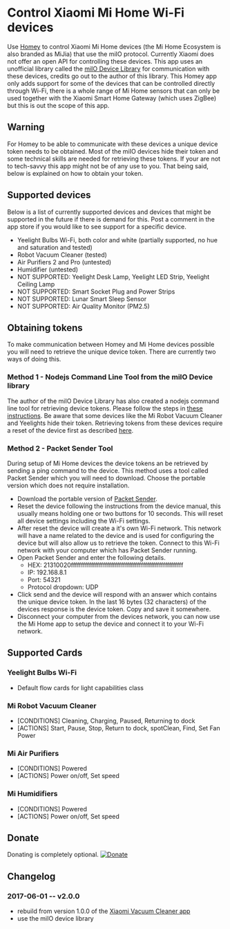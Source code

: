 # Control Xiaomi Mi Home Wi-Fi devices
Use [Homey](https://www.athom.com/) to control Xiaomi Mi Home devices (the Mi Home Ecosystem is also branded as MiJia) that use the miIO protocol. Currently Xiaomi does not offer an open API for controlling these devices. This app uses an unofficial library called the [miIO Device Library](https://github.com/aholstenson/miio) for communication with these devices, credits go out to the author of this library. This Homey app only adds support for some of the devices that can be controlled directly through Wi-Fi, there is a whole range of Mi Home sensors that can only be used together with the Xiaomi Smart Home Gateway (which uses ZigBee) but this is out the scope of this app.

## Warning
For Homey to be able to communicate with these devices a unique device token needs to be obtained. Most of the miIO devices hide their token and some technical skills are needed for retrieving these tokens. If your are not to tech-savvy this app might not be of any use to you. That being said, below is explained on how to obtain your token.

## Supported devices
Below is a list of currently supported devices and devices that might be supported in the future if there is demand for this. Post a comment in the app store if you would like to see support for a specific device.
* Yeelight Bulbs Wi-Fi, both color and white (partially supported, no hue and saturation and tested)
* Robot Vacuum Cleaner (tested)
* Air Purifiers 2 and Pro (untested)
* Humidifier (untested)
* NOT SUPPORTED: Yeelight Desk Lamp, Yeelight LED Strip, Yeelight Ceiling Lamp
* NOT SUPPORTED: Smart Socket Plug and Power Strips
* NOT SUPPORTED: Lunar Smart Sleep Sensor
* NOT SUPPORTED: Air Quality Monitor (PM2.5)

## Obtaining tokens
To make communication between Homey and Mi Home devices possible you will need to retrieve the unique device token. There are currently two ways of doing this.

### Method 1 - Nodejs Command Line Tool from the miIO Device library
The author of the miIO Device Library has also created a nodejs command line tool for retrieving device tokens. Please follow the steps in [these instructions](https://github.com/aholstenson/miio/blob/master/docs/management.md). Be aware that some devices like the Mi Robot Vacuum Cleaner and Yeelights hide their token. Retrieving tokens from these devices require a reset of the device first as described [here](https://github.com/aholstenson/miio/blob/master/docs/management.md#getting-the-token-of-a-device).

### Method 2 - Packet Sender Tool
During setup of Mi Home devices the device tokens an be retrieved by sending a ping command to the device. This method uses a tool called Packet Sender which you will need to download. Choose the portable version which does not require installation.
* Download the portable version of [Packet Sender](https://packetsender.com/download).
* Reset the device following the instructions from the device manual, this usually means holding one or two buttons for 10 seconds. This will reset all device settings including the Wi-Fi settings.
* After reset the device will create a it's own Wi-Fi network. This network will have a name related to the device and is used for configuring the device but will also allow us to retrieve the token. Connect to this Wi-Fi network with your computer which has Packet Sender running.
* Open Packet Sender and enter the following details.
    * HEX: 21310020ffffffffffffffffffffffffffffffffffffffffffffffffffffffff
    * IP: 192.168.8.1
    * Port: 54321
    * Protocol dropdown: UDP
* Click send and the device will respond with an answer which contains the unique device token. In the last 16 bytes (32 characters) of the devices response is the device token. Copy and save it somewhere.
* Disconnect your computer from the devices network, you can now use the Mi Home app to setup the device and connect it to your Wi-Fi network.

## Supported Cards
### Yeelight Bulbs Wi-Fi
* Default flow cards for light capabilities class

### Mi Robot Vacuum Cleaner
* [CONDITIONS] Cleaning, Charging, Paused, Returning to dock
* [ACTIONS] Start, Pause, Stop, Return to dock, spotClean, Find, Set Fan Power

### Mi Air Purifiers
* [CONDITIONS] Powered
* [ACTIONS] Power on/off, Set speed

### Mi Humidifiers
* [CONDITIONS] Powered
* [ACTIONS] Power on/off, Set speed

## Donate
Donating is completely optional.
[![Donate](https://www.paypalobjects.com/webstatic/en_US/i/btn/png/btn_donate_92x26.png)](https://paypal.me/jghaanstra)

## Changelog
### 2017-06-01 -- v2.0.0
* rebuild from version 1.0.0 of the [Xiaomi Vacuum Cleaner app](https://github.com/jghaanstra/com.robot.xiaomi-mi)
* use the miIO device library
